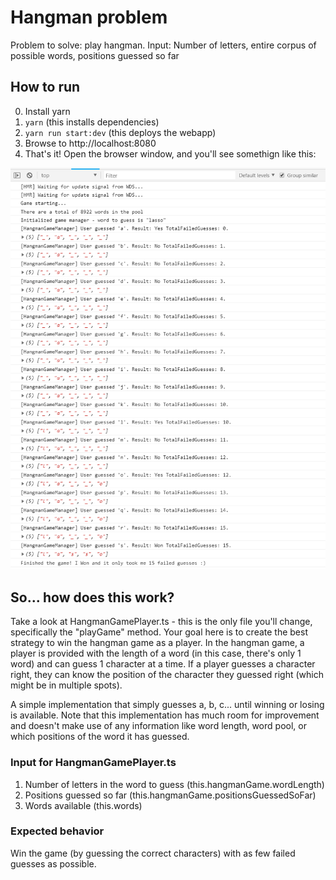 # Hangman problem

Problem to solve: play hangman.
Input: Number of letters, entire corpus of possible words, positions guessed so far

## How to run
0. Install yarn
1. `yarn` (this installs dependencies)
2. `yarn run start:dev` (this deploys the webapp)
3. Browse to http://localhost:8080
4. That's it! Open the browser window, and you'll see somethign like this:

![Sample image](/SampleConsoleOutput.png)

## So... how does this work?

Take a look at HangmanGamePlayer.ts - this is the only file you'll change, specifically the "playGame" method. Your goal here is to create the best strategy to win the hangman game as a player. In the hangman game, a player is provided with the length of a word (in this case, there's only 1 word) and can guess 1 character at a time. If a player guesses a character right, they can know the position of the character they guessed right (which might be in multiple spots).

A simple implementation that simply guesses a, b, c... until winning or losing is available. Note that this implementation has much room for improvement and doesn't make use of any information like word length, word pool, or which positions of the word it has guessed.

### Input for HangmanGamePlayer.ts

1. Number of letters in the word to guess (this.hangmanGame.wordLength)
2. Positions guessed so far (this.hangmanGame.positionsGuessedSoFar)
3. Words available (this.words)

### Expected behavior

Win the game (by guessing the correct characters) with as few failed guesses as possible.